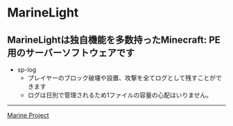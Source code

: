 # MarineLight
## MarineLightは独自機能を多数持ったMinecraft: PE用のサーバーソフトウェアです
- sp-log
  - プレイヤーのブロック破壊や設置、攻撃を全てログとして残すことができます  
  - ログは日別で管理されるため1ファイルの容量の心配はいりません。

___
[Marine Project](http://marine.otos.red)
